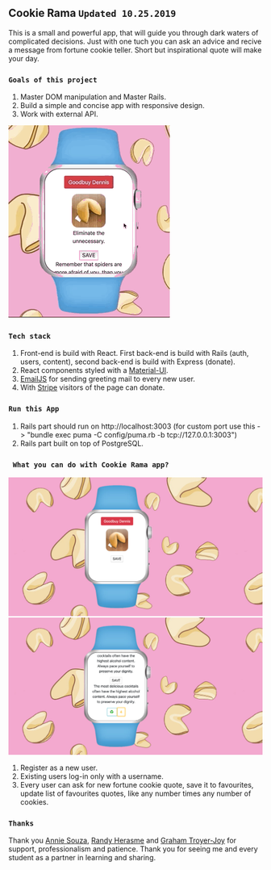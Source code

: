 ## Cookie Rama `Updated 10.25.2019`

This is a small and powerful app, that will guide you through dark waters of complicated decisions. Just with one tuch you can ask an advice and recive a message from fortune cookie teller. Short but inspirational quote will make your day.      

### `Goals of this project`

1. Master DOM manipulation and Master Rails.
2. Build a simple and concise app with responsive design.
3. Work with external API.

![Cookie Rama GIF](Cookie_Rama_2.gif)

### `Tech stack`

1. Front-end is build with React. First back-end is build with Rails (auth, users, content), second back-end is build with Express (donate).
2. React components styled with a [Material-UI](https://material-ui.com).
3. [EmailJS](https://www.emailjs.com/) for sending greeting mail to every new user.
4. With [Stripe](https://stripe.com/) visitors of the page can donate.

### `Run this App`

1. Rails part should run on http://localhost:3003 (for custom port use this -> "bundle exec puma -C config/puma.rb -b tcp://127.0.0.1:3003")
2. Rails part built on top of PostgreSQL.

### ` What you can do with Cookie Rama app?`

![Cookie Rama Greeting](Cookie_Rama_Greeting.png)
![Cookie Rama Quotes](Cookie_Rama_Quotes.png)

1. Register as a new user. 
2. Existing users log-in only with a username. 
3. Every user can ask for new fortune cookie quote, save it to favourites, update list of favourites quotes, like any number times any number of cookies. 

### `Thanks`

Thank you [Annie Souza](https://github.com/luanesouza), [Randy Herasme](https://github.com/randyher) and [Graham Troyer-Joy](https://github.com/telegraham) for support, professionalism and patience. Thank you for seeing me and every student as a partner in learning and sharing. 
